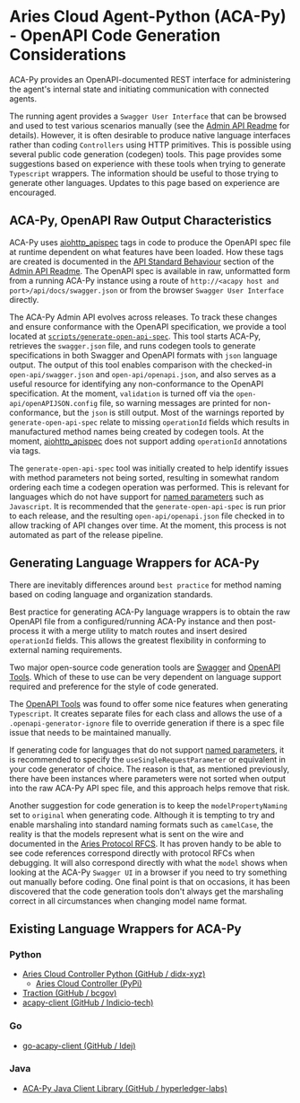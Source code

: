 # Aries Cloud Agent-Python (ACA-Py) - OpenAPI Code Generation Considerations

ACA-Py provides an OpenAPI-documented REST interface for administering the agent's internal state and initiating communication with connected agents.

The running agent provides a `Swagger User Interface` that can be browsed and used to test various scenarios manually (see the [Admin API Readme](AdminAPI.md) for details). However, it is often desirable to produce native language interfaces rather than coding `Controllers` using HTTP primitives. This is possible using several public code generation (codegen) tools. This page provides some suggestions based on experience with these tools when trying to generate `Typescript` wrappers. The information should be useful to those trying to generate other languages. Updates to this page based on experience are encouraged.

## ACA-Py, OpenAPI Raw Output Characteristics

ACA-Py uses [aiohttp_apispec](https://github.com/maximdanilchenko/aiohttp-apispec) tags in code to produce the OpenAPI spec file at runtime dependent on what features have been loaded. How these tags are created is documented in the [API Standard Behaviour](https://github.com/hyperledger/aries-cloudagent-python/blob/0.10.1/AdminAPI.md#api-standard-behaviour) section of the [Admin API Readme](AdminAPI.md). The OpenAPI spec is available in raw, unformatted form from a running ACA-Py instance using a route of `http://<acapy host and port>/api/docs/swagger.json` or from the browser `Swagger User Interface` directly.

The ACA-Py Admin API evolves across releases. To track these changes and ensure conformance with the OpenAPI specification, we provide a tool located at [`scripts/generate-open-api-spec`](scripts/generate-open-api-spec). This tool starts ACA-Py, retrieves the `swagger.json` file, and runs codegen tools to generate specifications in both Swagger and OpenAPI formats with `json` language output. The output of this tool enables comparison with the checked-in `open-api/swagger.json` and `open-api/openapi.json`, and also serves as a useful resource for identifying any non-conformance to the OpenAPI specification. At the moment, `validation` is turned off via the `open-api/openAPIJSON.config` file, so warning messages are printed for non-conformance, but the `json` is still output. Most of the warnings reported by `generate-open-api-spec` relate to missing `operationId` fields which results in manufactured method names being created by codegen tools. At the moment, [aiohttp_apispec](https://github.com/maximdanilchenko/aiohttp-apispec) does not support adding `operationId` annotations via tags.

The `generate-open-api-spec` tool was initially created to help identify issues with method parameters not being sorted, resulting in somewhat random ordering each time a codegen operation was performed. This is relevant for languages which do not have support for [named parameters](https://en.wikipedia.org/wiki/Named_parameter) such as `Javascript`. It is recommended that the `generate-open-api-spec` is run prior to each release, and the resulting `open-api/openapi.json` file checked in to allow tracking of API changes over time. At the moment, this process is not automated as part of the release pipeline.

## Generating Language Wrappers for ACA-Py

There are inevitably differences around `best practice` for method naming based on coding language and organization standards.

Best practice for generating ACA-Py language wrappers is to obtain the raw OpenAPI file from a configured/running ACA-Py instance and then post-process it with a merge utility to match routes and insert desired `operationId` fields. This allows the greatest flexibility in conforming to external naming requirements.

Two major open-source code generation tools are [Swagger](https://github.com/swagger-api/swagger-codegen) and [OpenAPI Tools](https://github.com/OpenAPITools/openapi-generator). Which of these to use can be very dependent on language support required and preference for the style of code generated.

The [OpenAPI Tools](https://github.com/OpenAPITools/openapi-generator) was found to offer some nice features when generating `Typescript`. It creates separate files for each class and allows the use of a `.openapi-generator-ignore` file to override generation if there is a spec file issue that needs to be maintained manually.

If generating code for languages that do not support [named parameters](https://en.wikipedia.org/wiki/Named_parameter), it is recommended to specify the `useSingleRequestParameter` or equivalent in your code generator of choice. The reason is that, as mentioned previously, there have been instances where parameters were not sorted when output into the raw ACA-Py API spec file, and this approach helps remove that risk.

Another suggestion for code generation is to keep the `modelPropertyNaming` set to `original` when generating code. Although it is tempting to try and enable marshaling into standard naming formats such as `camelCase`, the reality is that the models represent what is sent on the wire and documented in the [Aries Protocol RFCS](https://github.com/hyperledger/aries-rfcs/tree/master/features). It has proven handy to be able to see code references correspond directly with protocol RFCs when debugging. It will also correspond directly with what the `model` shows when looking at the ACA-Py `Swagger UI` in a browser if you need to try something out manually before coding. One final point is that on occasions, it has been discovered that the code generation tools don't always get the marshaling correct in all circumstances when changing model name format.

## Existing Language Wrappers for ACA-Py

### Python

- [Aries Cloud Controller Python (GitHub / didx-xyz)](https://github.com/didx-xyz/aries-cloudcontroller-python)
  - [Aries Cloud Controller (PyPi)](https://pypi.org/project/aries-cloudcontroller/)
- [Traction (GitHub / bcgov)](https://github.com/bcgov/traction)
- [acapy-client (GitHub / Indicio-tech)](https://github.com/Indicio-tech/acapy-client)

### Go

- [go-acapy-client (GitHub / Idej)](https://github.com/ldej/go-acapy-client)

### Java

- [ACA-Py Java Client Library (GitHub / hyperledger-labs)](https://github.com/hyperledger-labs/acapy-java-client)
